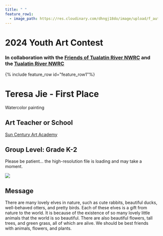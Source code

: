 ```yaml
---
title: " "
feature_row1:
  - image_path: https://res.cloudinary.com/dhngj18do/image/upload/f_auto,q_auto/v1/images/artcontest/ribbon_1
---
```


# 2024 Youth Art Contest

### In collaboration with the [Friends of Tualatin River NWRC](https://fotr.wildapricot.org/) and the [Tualatin River NWRC](https://www.fws.gov/refuge/Tualatin_River/)

{% include feature_row id="feature_row1"%}

# Teresa Jie - First Place  
Watercolor painting  

## Art Teacher or School  
[Sun Century Art Academy](https://suncenturyartacademy.com/)  

## Group Level: Grade K-2  
Please be patient... the high-resolution file is loading and may take a moment.  

![](https://res.cloudinary.com/dhngj18do/image/upload/f_auto,q_auto/v1/images/artcontest/2024_grp4_1st_large)

## Message

There are many lovely elves in nature, such as cute rabbits, beautiful ducks, well-behaved otters, and pretty birds. Each of these elves is a gift from nature to the world. It is because of the existence of so many lovely little animals that the world is so beautiful. There are also beautiful flowers, tall trees, and green grass, all of which are alive. We should be best friends with animals, flowers, and plants.
